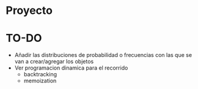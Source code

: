 # Proyecto

# TO-DO
* Añadir las distribuciones de probabilidad o frecuencias con las que se van a crear/agregar los objetos
* Ver programacion dinamica para el recorrido
   * backtracking
   * memoization
